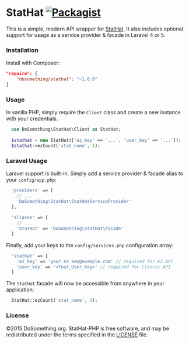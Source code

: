 # StatHat [![Packagist](https://img.shields.io/packagist/v/dosomething/stathat.svg)](https://packagist.org/packages/dosomething/stathat)
This is a simple, modern API wrapper for [StatHat](https://www.stathat.com). It also includes
optional support for usage as a service provider & facade in Laravel 4 or 5.

### Installation
Install with Composer:
```json
"require": {
    "dosomething/stathat": "~1.0.0"
}
```

### Usage
In vanilla PHP, simply require the `Client` class and create a new instance with your credentials.
```php
  use DoSomething\StatHat\Client as StatHat;
  
  $stathat = new StatHat(['ez_key' => '...', 'user_key' => '...']);
  $stathat->ezCount('stat_name', 1);
```

### Laravel Usage
Laravel support is built-in. Simply add a service provider & facade alias to your `config/app.php`:

```php
  'providers' => [
    // ...
    'DoSomething\StatHat\StatHatServiceProvider'
  ],
  
  'aliases' => [
    // ...
    'StatHat' => 'DoSomething\StatHat\Facade'
  ]
```

Finally, add your keys to the `config/services.php` configuration array:

```php
  'stathat' => [
    'ez_key' => 'your_ez_key@example.com' // required for EZ API
    'user_key' => '<Your_User_Key>' // required for Classic API
  ]
```

The `StatHat` facade will now be accessible from anywhere in your application:
```php
  StatHat::ezCount('stat_name', 1);
```

### License
&copy;2015 DoSomething.org. StatHat-PHP is free software, and may be redistributed under the terms specified in the [LICENSE](https://github.com/DoSomething/stathat-php/blob/master/LICENSE) file.
